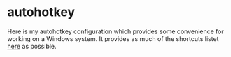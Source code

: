 # autohotkey

Here is my autohotkey configuration which provides some convenience for working on a Windows system. It provides as much of the shortcuts listet [here](/shortcuts.md) as possible.
